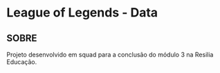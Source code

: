 # League of Legends - Data

## SOBRE
Projeto desenvolvido em squad para a conclusão do módulo 3 na Resilia Educação.
